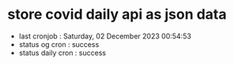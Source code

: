 # store covid daily api as json data

- last cronjob : Saturday, 02 December 2023 00:54:53
- status og cron : success
- status daily cron : success
      
      